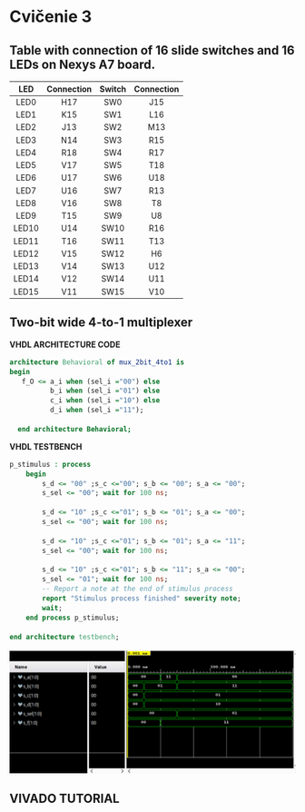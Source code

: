 # Cvičenie 3

## Table with connection of 16 slide switches and 16 LEDs on Nexys A7 board.

| **LED** | **Connection** | **Switch** | **Connection** | 
| :-: | :-: | :-: | :-: |
| LED0 | H17 | SW0 | J15 |
| LED1 | K15 | SW1 | L16 |
| LED2 | J13 | SW2 | M13 |
| LED3 | N14 | SW3 | R15 |
| LED4 | R18 | SW4 | R17 |
| LED5 | V17 | SW5 | T18 |
| LED6 | U17 | SW6 | U18 |
| LED7 | U16 | SW7 | R13 |
| LED8 | V16 | SW8 | T8 |
| LED9 | T15 | SW9 | U8 |
| LED10 | U14 | SW10 | R16 |
| LED11 | T16 | SW11 | T13 |
| LED12 | V15 | SW12 | H6 |
| LED13 | V14 | SW13 | U12 |
| LED14 | V12 | SW14 | U11 |
| LED15 | V11 | SW15 | V10 |

## Two-bit wide 4-to-1 multiplexer


**VHDL ARCHITECTURE CODE**

```vhdl
architecture Behavioral of mux_2bit_4to1 is
begin
   f_O <= a_i when (sel_i ="00") else
          b_i when (sel_i ="01") else
          c_i when (sel_i ="10") else
          d_i when (sel_i ="11");
          
  end architecture Behavioral;
```

**VHDL TESTBENCH**

```vhdl
p_stimulus : process
    begin
        s_d <= "00" ;s_c <="00"; s_b <= "00"; s_a <= "00";
        s_sel <= "00"; wait for 100 ns;
        
        s_d <= "10" ;s_c <="01"; s_b <= "01"; s_a <= "00";
        s_sel <= "00"; wait for 100 ns;
        
        s_d <= "10" ;s_c <="01"; s_b <= "01"; s_a <= "11";
        s_sel <= "00"; wait for 100 ns;
        
        s_d <= "10" ;s_c <="01"; s_b <= "11"; s_a <= "00";
        s_sel <= "01"; wait for 100 ns;
        -- Report a note at the end of stimulus process
        report "Stimulus process finished" severity note;
        wait;
    end process p_stimulus;

end architecture testbench;
```

![simulacia](Images/simulation.png)

## VIVADO TUTORIAL


